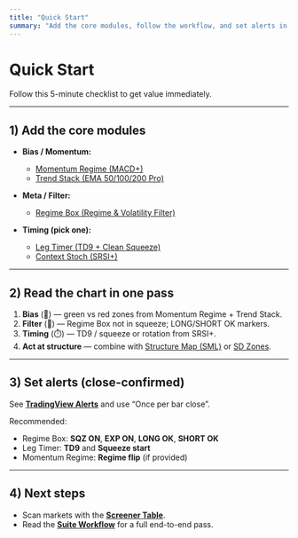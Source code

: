 ```yaml
---
title: "Quick Start"
summary: "Add the core modules, follow the workflow, and set alerts in minutes."
---
```


# Quick Start

Follow this 5-minute checklist to get value immediately.

---

## 1) Add the core modules

- **Bias / Momentum:**  
  - [Momentum Regime (MACD+)](spp-macd-plus.md)  
  - [Trend Stack (EMA 50/100/200 Pro)](sp-ema-trio-pro.md)

- **Meta / Filter:**  
  - [Regime Box (Regime & Volatility Filter)](sp-regime-vol-filter.md)

- **Timing (pick one):**  
  - [Leg Timer (TD9 + Clean Squeeze)](sp-ltf.md)  
  - [Context Stoch (SRSI+)](sp-contextstoch-rsi.md)

---

## 2) Read the chart in one pass

1. **Bias** (🧭) — green vs red zones from Momentum Regime + Trend Stack.  
2. **Filter** (🧩) — Regime Box not in squeeze; LONG/SHORT OK markers.  
3. **Timing** (⏱️) — TD9 / squeeze or rotation from SRSI+.  
4. **Act at structure** — combine with [Structure Map (SML)](sp-sml-structure-liquidity.md) or [SD Zones](sp-sdzones-pro.md).

---

## 3) Set alerts (close-confirmed)

See **[TradingView Alerts](how-to-alerts.md)** and use “Once per bar close”.

Recommended:
- Regime Box: **SQZ ON**, **EXP ON**, **LONG OK**, **SHORT OK**  
- Leg Timer: **TD9** and **Squeeze start**  
- Momentum Regime: **Regime flip** (if provided)

---

## 4) Next steps

- Scan markets with the **[Screener Table](how-to-screener.md)**.  
- Read the **[Suite Workflow](ref-workflow.md)** for a full end-to-end pass.
